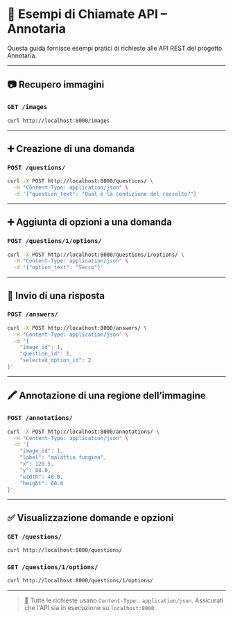 # 🧪 Esempi di Chiamate API – Annotaria

Questa guida fornisce esempi pratici di richieste alle API REST del progetto Annotaria.

---

## 📷 Recupero immagini

### `GET /images`

```bash
curl http://localhost:8000/images
```

---

## ➕ Creazione di una domanda

### `POST /questions/`

```bash
curl -X POST http://localhost:8000/questions/ \
  -H "Content-Type: application/json" \
  -d '{"question_text": "Qual è la condizione del raccolto?"}'
```

---

## ➕ Aggiunta di opzioni a una domanda

### `POST /questions/1/options/`

```bash
curl -X POST http://localhost:8000/questions/1/options/ \
  -H "Content-Type: application/json" \
  -d '{"option_text": "Secco"}'
```

---

## 📝 Invio di una risposta

### `POST /answers/`

```bash
curl -X POST http://localhost:8000/answers/ \
  -H "Content-Type: application/json" \
  -d '{
    "image_id": 1,
    "question_id": 1,
    "selected_option_id": 2
}'
```

---

## 🖍️ Annotazione di una regione dell’immagine

### `POST /annotations/`

```bash
curl -X POST http://localhost:8000/annotations/ \
  -H "Content-Type: application/json" \
  -d '{
    "image_id": 1,
    "label": "malattia fungina",
    "x": 120.5,
    "y": 88.0,
    "width": 40.0,
    "height": 60.0
}'
```

---

## ✅ Visualizzazione domande e opzioni

### `GET /questions/`

```bash
curl http://localhost:8000/questions/
```

### `GET /questions/1/options/`

```bash
curl http://localhost:8000/questions/1/options/
```

---

> 🔧 Tutte le richieste usano `Content-Type: application/json`. Assicurati che l'API sia in esecuzione su `localhost:8000`.